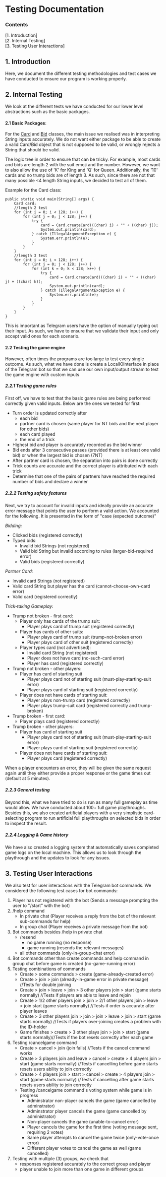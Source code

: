 # Testing Documentation

### Contents
[1. Introduction]   <br/>
[2. Internal Testing] <br/>
[3. Testing User Interactions] <br/>

## 1. Introduction 
Here, we document the different testing methodologies and test cases we have conducted to ensure our program is working properly.

## 2. Internal Testing
We look at the different tests we have conducted for our lower level abstractions such as the basic packages.

####  2.1 Basic Packages:
For the [Card](https://github.com/chan-j-d/BridgeBot/blob/master/src/main/java/Card.java) and [Bid](https://github.com/chan-j-d/BridgeBot/blob/master/src/main/java/Bid.java) 
classes, the main issue we realised was in interpreting String inputs accurately. We do not want either package to be able to create
a valid Card/Bid object that is not supposed to be valid, or wrongly rejects a String that should be valid.

The logic tree in order to ensure that can be tricky. For example, most cards and bids are length 2 with the suit emoji and the number. 
However, we want to also allow the use of 'K' for King and 'Q' for Queen. Additionally, the '10' cards and no trump bids are of length 3.
As such, since there are not that many possible <4 length String inputs, we decided to test all of them.

Example for the Card class:

    public static void main(String[] args) {
        Card card;
        //length 2 test
        for (int i = 0; i < 128; i++) {
            for (int j = 0; j < 128; j++) {
                try {
                    card = Card.createCard(((char) i) + "" + ((char) j));
                    System.out.println(card);
                } catch (IllegalArgumentException e) {
                    System.err.println(e);
                }
            }
        }
        //length 3 test
        for (int i = 0; i < 128; i++) {
            for (int j = 0; j < 128; j++) {
                for (int k = 0; k < 128; k++) {
                    try {
                        card = Card.createCard(((char) i) + "" + ((char) j) + ((char) k));
                        System.out.println(card);
                    } catch (IllegalArgumentException e) {
                        System.err.println(e);
                    }
                }
            }
        }
    }
    
This is important as Telegram users have the option of manually typing out their input. As such, we have to ensure that we validate
their input and only accept valid ones for each scenario.

#### 2.2 Testing the game engine
However, often times the programs are too large to test every single outcome.
As such, what we have done is create a LocalIOInterface in place of the Telegram bot so that we can use our own input/output stream
to test the game engine with custom inputs

##### 2.2.1 Testing game rules
First off, we have to test that the basic game rules are being performed correctly given valid inputs. Below are the ones we tested for first:
- Turn order is updated correctly after 
    - each bid
    - partner card is chosen (same player for NT bids and the next player for other bids)
    - each card played
    - the end of a trick
- Highest bid and player is accurately recorded as the bid winner
- Bid ends after 3 consecutive passes (provided there is at least one valid bid) or when the largest bid is chosen (7NT)
- After partner card is chosen, the separation into pairs is done correctly
- Trick counts are accurate and the correct player is attributed with each trick
- Determine that one of the pairs of partners have reached the required number of bids and declare a winner

##### 2.2.2 Testing safety features
Next, we try to account for invalid inputs and ideally provide an accurate error message that points the user to perform a valid action.
We accounted for the following. It is presented in the form of "case (expected outcome)"

_Bidding:_
- Clicked bids (registered correctly)
- Typed bids:
    - Invalid bid Strings (not registered)
    - Valid bid String but invalid according to rules (larger-bid-required error)
    - Valid bids (registered correctly)
    
_Partner Card:_
- Invalid card Strings (not registered)
- Valid card String but player has the card (cannot-choose-own-card error)
- Valid card (registered correctly)

_Trick-taking Gameplay:_
- Trump not broken - first card:
    - Player only has cards of the trump suit:
        - Player plays card of trump suit (registered correctly)
    - Player has cards of other suits:
        - Player plays card of trump suit (trump-not-broken error)
        - Player plays card of other suit (registered correctly)
    - Player types card (not advertised):
        - Invalid card String (not registered)
        - Player does not have card (no-such-card error)
        - Player has card (registered correctly)
- Trump not broken - other players:
    - Player has card of starting suit
        - Player plays card not of starting suit (must-play-starting-suit error)
        - Player plays card of starting suit (registered correctly)
    - Player does not have cards of starting suit:
        - Player plays non-trump card (registered correctly)
        - Player plays trump-suit card (registered correctly and trump-broken)
- Trump broken - first card:
    - Player plays card (registered correctly)
- Trump broken - other players:
    - Player has card of starting suit
        - Player plays card not of starting suit (must-play-starting-suit error)
        - Player plays card of starting suit (registered correctly)
    - Player does not have cards of starting suit:
        - Player plays card (registered correctly)
   
When a player encounters an error, they will be given the same request again until they either 
provide a proper response or the game times out (default at 5 minutes).


##### 2.2.3 General testing
Beyond this, what we have tried to do is run as many full gameplay as time would allow.
We have conducted about 100+ full game playthroughs. Besides this, we also created artificial players with a very simplistic 
card-selecting program to run artificial full playthroughs on selected bids in order to inspect the result. 

##### 2.2.4 Logging & Game history
We have also created a logging system that automatically saves completed game logs on the local machine. This allows us to look through
the playthrough and the updates to look for any issues. 

## 3. Testing User Interactions
We also test for user interactions with the Telegram bot commands. We considered the following test cases for bot commands:

1. Player has not registered with the bot (Sends a message prompting the user to "/start" with the bot)
2. /help command
    - In private chat (Player receives a reply from the bot of the relevant sub-commands for help)
    - In group chat (Player receives a private message from the bot)
3. Bot commands besides /help in private chat
    - /resend 
        - no game running (no response)
        - game running (resends the relevant messages)
    - all other commands (only-in-group-chat error)
4. Bot commands other than create commands and help command in group chat before game is created (no-game-running error)
5. Testing combinations of commands
    - Create > some commands > create (game-already-created error)
    - Create > join > join (already-in-game error in private message) //Tests for double joining
    - Create > join > leave > join > 3 other players join > start (game starts normally) //Tests if players are able to leave and rejoin
    - Create > 1/2 other players join > join > 2/1 other players join > leave > join start (game starts normally) //Tests if order is accurate after player leaves
    - Create > 3 other players join > join > join > leave > join > start (game starts normally) //Tests if players over-joining creates a problem with the ID-holder
    - Game finishes > create > 3 other plays join > join > start (game starts normally)//Tests if the bot resets correctly after each game
6. Testing /cancelgame command
    - Create > cancel > join (join fails) //Tests if the cancel command works
    - Create > 3 players join and leave > cancel > create > 4 players join > start (game starts normally) //Tests if cancelling before game starts resets users ability to join correctly
    - Create > 4 players join > start > cancel > create > 4 players join > start (game starts normally) //Tests if cancelling after game starts resets users ability to join correctly
    - Testing /cancelgame command's voting system while game is in progress
        - Adminstrator non-player cancels the game (game cancelled by adminstrator)
        - Adminstrator player cancels the game (game cancelled by administrator)
        - Non-player cancels the game (unable-to-cancel error)
        - Player cancels the game for the first time (voting message sent, requiring 2 votes)
        - Same player attempts to cancel the game twice (only-vote-once error)
        - Different player votes to cancel the game as well (game cancelled)
7. Testing with multiple (3) groups, we check that 
    - responses registered accurately to the correct group and player
    - player unable to join more than one game in different groups
